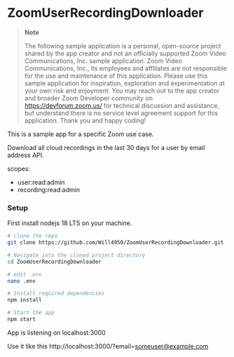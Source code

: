 # ZoomUserRecordingDownloader

> **Note**
> 
> The following sample application is a personal, open-source project shared by the app creator and not an officially supported Zoom Video Communications, Inc. sample application. Zoom Video Communications, Inc., its employees and affiliates are not responsible for the use and maintenance of this application. Please use this sample application for inspiration, exploration and experimentation at your own risk and enjoyment. You may reach out to the app creator and broader Zoom Developer community on https://devforum.zoom.us/ for technical discussion and assistance, but understand there is no service level agreement support for this application. Thank you and happy coding!

This is a sample app for a specific Zoom use case.

Download all cloud recordings in the last 30 days for a user by email address API.

scopes:
- user:read:admin
- recording:read:admin

### Setup

First install nodejs 18 LTS on your machine.


```bash
# clone the repo
git clone https://github.com/Will4950/ZoomUserRecordingDownloader.git

# Navigate into the cloned project directory
cd ZoomUserRecordingDownloader

# edit .env
nano .env

# Install required dependencies
npm install 

# Start the app
npm start

```

App is listening on localhost:3000

Use it like this http://localhost:3000/?email=someuser@example.com

